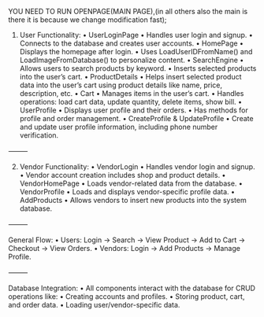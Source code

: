 YOU NEED TO RUN OPENPAGE(MAIN PAGE),(in all others also the main is there it is because we change modification fast);
1. User Functionality:
	•	UserLoginPage
	•	Handles user login and signup.
	•	Connects to the database and creates user accounts.
	•	HomePage
	•	Displays the homepage after login.
	•	Uses LoadUserIDFromName() and LoadImageFromDatabase() to personalize content.
	•	SearchEngine
	•	Allows users to search products by keyword.
	•	Inserts selected products into the user’s cart.
	•	ProductDetails
	•	Helps insert selected product data into the user’s cart using product details like name, price, description, etc.
	•	Cart
	•	Manages items in the user’s cart.
	•	Handles operations: load cart data, update quantity, delete items, show bill.
	•	UserProfile
	•	Displays user profile and their orders.
	•	Has methods for profile and order management.
	•	CreateProfile & UpdateProfile
	•	Create and update user profile information, including phone number verification.

⸻

2. Vendor Functionality:
	•	VendorLogin
	•	Handles vendor login and signup.
	•	Vendor account creation includes shop and product details.
	•	VendorHomePage
	•	Loads vendor-related data from the database.
	•	VendorProfile
	•	Loads and displays vendor-specific profile data.
	•	AddProducts
	•	Allows vendors to insert new products into the system database.

⸻

General Flow:
	•	Users: Login → Search → View Product → Add to Cart → Checkout → View Orders.
	•	Vendors: Login → Add Products → Manage Profile.

⸻

Database Integration:
	•	All components interact with the database for CRUD operations like:
	•	Creating accounts and profiles.
	•	Storing product, cart, and order data.
	•	Loading user/vendor-specific data.
